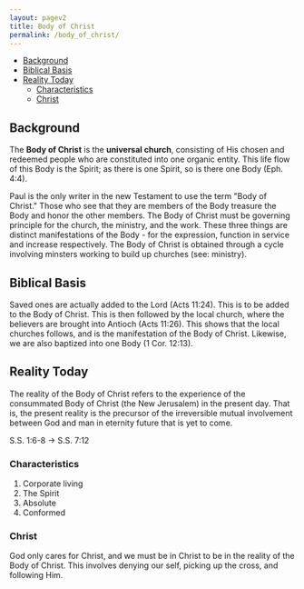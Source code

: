 ```yaml
---
layout: pagev2
title: Body of Christ
permalink: /body_of_christ/
---
```

- [Background](#background)
- [Biblical Basis](#biblical-basis)
- [Reality Today](#reality-today)
  - [Characteristics](#characteristics)
  - [Christ](#christ)

## Background

The **Body of Christ** is the **universal church**, consisting of His chosen and redeemed people who are constituted into one organic entity. This life flow of this Body is the Spirit; as there is one Spirit, so is there one Body (Eph. 4:4).

Paul is the only writer in the new Testament to use the term "Body of Christ." Those who see that they are members of the Body treasure the Body and honor the other members. The Body of Christ must be governing principle for the church, the ministry, and the work. These three things are distinct manifestations of the Body - for the expression, function in service and increase respectively. The Body of Christ is obtained through a cycle involving minsters working to build up churches (see: ministry).

## Biblical Basis

Saved ones are actually added to the Lord (Acts 11:24). This is to be added to the Body of Christ. This is then followed by the local church, where the believers are brought into Antioch (Acts 11:26). This shows that the local churches follows, and is the manifestation of the Body of Christ. Likewise, we are also baptized into one Body (1 Cor. 12:13).

## Reality Today

The reality of the Body of Christ refers to the experience of the consummated Body of Christ (the New Jerusalem) in the present day. That is, the present reality is the precursor of the irreversible mutual involvement between God and man in eternity future that is yet to come.

S.S. 1:6-8 -> S.S. 7:12

### Characteristics

1. Corporate living
2. The Spirit
3. Absolute
4. Conformed

### Christ

God only cares for Christ, and we must be in Christ to be in the reality of the Body of Christ. This involves denying our self, picking up the cross, and following Him.
